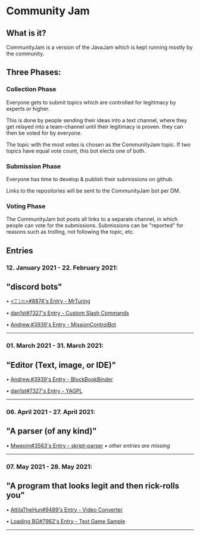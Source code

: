 # Community Jam

## What is it?
CommunityJam is a version of the JavaJam which is kept running mostly by the community.

## Three Phases:

### Collection Phase
Everyone gets to submit topics which are controlled for legitimacy by experts or higher.

This is done by people sending their ideas into a text channel, where they get relayed into a team-channel until their legitimacy is proven.
they can then be voted for by everyone.

The topic with the most votes is chosen as the CommunityJam topic.
If two topics have equal vote count, this bot elects one of both.

### Submission Phase
Everyone has time to develop & publish their submissions on github.

Links to the repositories will be sent to the CommunityJam bot per DM.

### Voting Phase

The CommunityJam bot posts all links to a separate channel, in which people can vote for the submissions.
Submissions can be "reported" for reasons such as trolling, not following the topic, etc.

## Entries

### 12. January 2021 - 22. February 2021: 
## "discord bots"

• [<𝚃𝚒𝚖>#8874's Entry - MrTuring](https://github.com/timlg07/Mr-Turing)

• [dan1st#7327's Entry - Custom Slash Commands](https://github.com/danthe1st/custom-slash-commands)

• [Andrew.#3939's Entry - MissionControlBot](https://github.com/andrewlalis/MissionControlBot)

---

### 01. March 2021 - 31. March 2021: 
## "Editor (Text, image, or IDE)"

• [Andrew.#3939's Entry - BlockBookBinder](https://github.com/andrewlalis/BlockBookBinder)

• [dan1st#7327's Entry - YAGPL](https://github.com/danthe1st/YAGPL)

---

### 06. April 2021 - 27. April 2021: 
## "A parser (of any kind)"

• [Mwexim#3563's Entry - skript-parser](https://github.com/SkriptLang/skript-parser)
• _other entries are missing_

---

### 07. May 2021 - 28. May 2021: 
## "A program that looks legit and then rick-rolls you"

• [AttilaTheHun#9489's Entry - Video Converter](https://github.com/AttiliaTheHun/Video-Converter)

• [Loading BG#7962's Entry - Text Game Sample](https://github.com/LoadingBG/text-game-sample)

---

